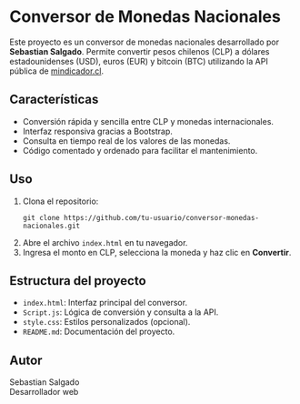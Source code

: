 # Conversor de Monedas Nacionales

Este proyecto es un conversor de monedas nacionales desarrollado por **Sebastian Salgado**. Permite convertir pesos chilenos (CLP) a dólares estadounidenses (USD), euros (EUR) y bitcoin (BTC) utilizando la API pública de [mindicador.cl](https://mindicador.cl/).

## Características

- Conversión rápida y sencilla entre CLP y monedas internacionales.
- Interfaz responsiva gracias a Bootstrap.
- Consulta en tiempo real de los valores de las monedas.
- Código comentado y ordenado para facilitar el mantenimiento.

## Uso

1. Clona el repositorio:
   ```
   git clone https://github.com/tu-usuario/conversor-monedas-nacionales.git
   ```
2. Abre el archivo `index.html` en tu navegador.
3. Ingresa el monto en CLP, selecciona la moneda y haz clic en **Convertir**.

## Estructura del proyecto

- `index.html`: Interfaz principal del conversor.
- `Script.js`: Lógica de conversión y consulta a la API.
- `style.css`: Estilos personalizados (opcional).
- `README.md`: Documentación del proyecto.

## Autor

Sebastian Salgado  
Desarrollador web
